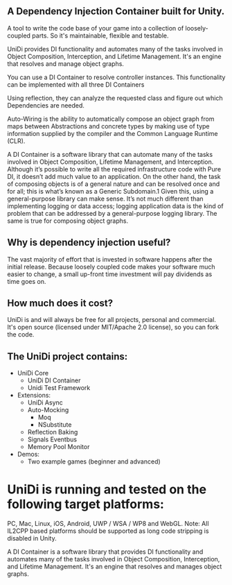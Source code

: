 ## A Dependency Injection Container built for Unity. 
A tool to write the code base of your game into a collection of loosely-coupled parts. So it's maintainable, flexible and testable.

UniDi provides DI functionality and automates many of the tasks involved in Object Composition, Interception, and Lifetime Management. It's an engine that resolves and manage object graphs. 

You can use a DI Container to resolve controller instances. This functionality can be implemented with all three DI Containers

Using reflection, they can analyze the requested class and figure out which Dependencies are needed.

Auto-Wiring is the ability to automatically compose an object graph from maps between Abstractions and concrete types by making use of type information supplied by the compiler and the Common Language Runtime (CLR).

A DI Container is a software library that can automate many of the tasks involved in Object Composition, Lifetime Management, and Interception. Although it’s possible to write all the required infrastructure code with Pure DI, it doesn’t add much value to an application. On the other hand, the task of composing objects is of a general nature and can be resolved once and for all; this is what’s known as a Generic Subdomain.1 Given this, using a general-purpose library can make sense. It’s not much different than implementing logging or data access; logging application data is the kind of problem that can be addressed by a general-purpose logging library. The same is true for composing object graphs.

## Why is dependency injection useful?
The vast majority of effort that is invested in software happens after the initial release. Because loosely coupled code makes your software much easier to change, a small up-front time investment will pay dividends as time goes on.


## How much does it cost?
UniDi is and will always be free for all projects, personal and commercial. It's open source (licensed under MIT/Apache 2.0 license), so you can fork the code.


## The UniDi project contains:
- UniDi Core
  - UniDi DI Container
  - Unidi Test Framework
- Extensions:
  - UniDi Async
  - Auto-Mocking
    - Moq
    - NSubstitute
  - Reflection Baking
  - Signals Eventbus
  - Memory Pool Monitor
- Demos:
  - Two example games (beginner and advanced)


# UniDi is running and tested on the following target platforms:

PC, Mac, Linux, iOS, Android, UWP / WSA / WP8 and WebGL.
Note: All IL2CPP based platforms should be supported as long code stripping is disabled in Unity.

A DI Container is a software library that provides DI functionality and automates many of the tasks involved in Object Composition, Interception, and Lifetime Management. It's an engine that resolves and manages object graphs.

